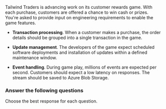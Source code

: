 


Tailwind Traders is advancing work on its customer rewards game. With each purchase, customers are offered a chance to win cash or prizes. You're asked to provide input on engineering requirements to enable the game features. 

- **Transaction processing**. When a customer makes a purchase, the order details should be grouped into a single transaction in the game.  

- **Update management**. The developers of the game expect scheduled software deployments and installation of updates within a defined maintenance window.

- **Event handling**. During game play, millions of events are expected per second. Customers should expect a low latency on responses. The stream should be saved to Azure Blob Storage.

### Answer the following questions

Choose the best response for each question.